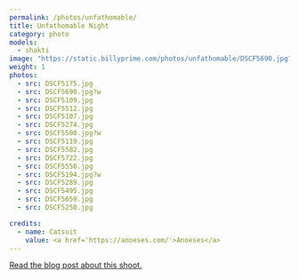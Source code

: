 ```yaml
---
permalink: /photos/unfathomable/
title: Unfathomable Night
category: photo
models:
  - shakti
image: "https://static.billyprime.com/photos/unfathomable/DSCF5690.jpg?w"
weight: 1
photos:
  - src: DSCF5175.jpg
  - src: DSCF5690.jpg?w
  - src: DSCF5109.jpg
  - src: DSCF5512.jpg
  - src: DSCF5107.jpg
  - src: DSCF5274.jpg
  - src: DSCF5500.jpg?w
  - src: DSCF5119.jpg
  - src: DSCF5582.jpg
  - src: DSCF5722.jpg
  - src: DSCF5550.jpg
  - src: DSCF5194.jpg?w
  - src: DSCF5289.jpg
  - src: DSCF5495.jpg
  - src: DSCF5659.jpg
  - src: DSCF5250.jpg

credits:
  - name: Catsuit
    value: <a href='https://anoeses.com/'>Anoeses</a>
---
```

[Read the blog post about this shoot.](/blog/rust/)



